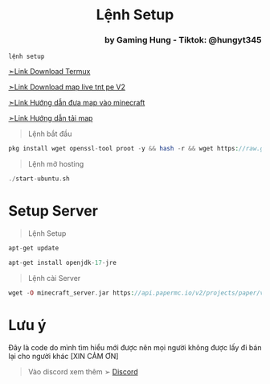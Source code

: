 <h1 style="text-align: center;">Lệnh Setup</h1>

<h3 style="text-align: right;">by Gaming Hung - Tiktok: @hungyt345</h3>

`lệnh setup`

<a href="https://apkcombo.com/vi/termux/com.termux/" target="_blank">➣Link Download Termux</a>

<a href="https://link4m.com/QX9zfvQ" target="_blank">➣Link Download 
map live tnt pe V2</a>

<a href="https://vt.tiktok.com/ZS2JaHjRv/" target="_blank">➣Link Hướng dẫn đưa map vào minecraft</a>

<a href="https://youtu.be/9Q5SUZXIWiE?si=ch3liEYcjrtrnNUV" target="_blank">➣Link Hướng dẫn tải map</a>

> Lệnh bắt đầu 
```php
pkg install wget openssl-tool proot -y && hash -r && wget https://raw.githubusercontent.com/EXALAB/AnLinux-Resources/master/Scripts/Installer/Ubuntu/ubuntu.sh && bash ubuntu.sh
```
> Lệnh mở hosting
```php
./start-ubuntu.sh
```

# Setup Server

> Lệnh Setup
```php
apt-get update
```

```php
apt-get install openjdk-17-jre
```
> Lệnh cài Server
```php
wget -O minecraft_server.jar https://api.papermc.io/v2/projects/paper/versions/1.20.2/builds/317/downloads/paper-1.20.2-317.jar
```
# Lưu ý
Đây là code do mình tìm hiểu mới được nên mọi người không được lấy đi bán lại cho người khác 
          [XIN CẢM ƠN]
> Vào discord xem thêm ➢
<a href="https://discord.com/invite/bEqZaNk3hw" target="_blank">Discord</a>
